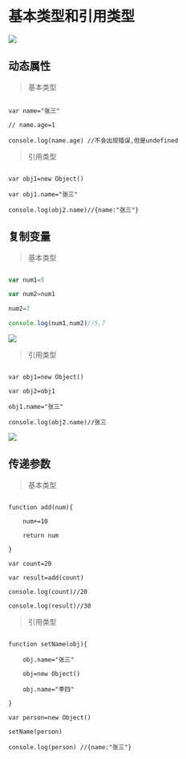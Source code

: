 # 基本类型和引用类型


![](https://gitee.com/UvDream/images/raw/master/images/20200529062814.png)


## 动态属性


> 基本类型


```

var name="张三"

// name.age=1

console.log(name.age) //不会出现错误,但是undefined

```


> 引用类型


```

var obj1=new Object()

var obj1.name="张三"

console.log(obj2.name)//{name:"张三"}

```


## 复制变量


> 基本类型


```javascript

var num1=5

var num2=num1

num2=7

console.log(num1,num2)//5,7

```

![](https://gitee.com/Uvdream/images/raw/master/images/20200529172446.png)


> 引用类型


```

var obj1=new Object()

var obj2=obj1

obj1.name="张三"

console.log(obj2.name)//张三

```




![](https://gitee.com/UvDream/images/raw/master/images/20200601062124.png)

## 传递参数


> 基本类型


```

function add(num){

    num+=10

    return num

}

var count=20

var result=add(count)

console.log(count)//20

console.log(result)//30

```


> 引用类型


```

function setName(obj){

    obj.name="张三"

    obj=new Object()

    obj.name="李四"

}

var person=new Object()

setName(person)

console.log(person) //{name:"张三"}

```